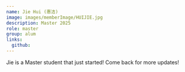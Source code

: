 ```yaml
---
name: Jie Hui (惠洁)
image: images/memberImage/HUIJIE.jpg
description: Master 2025
role: master
group: alum
links:
  github: 
---
```


Jie is a Master student that just started! Come back for more updates!
